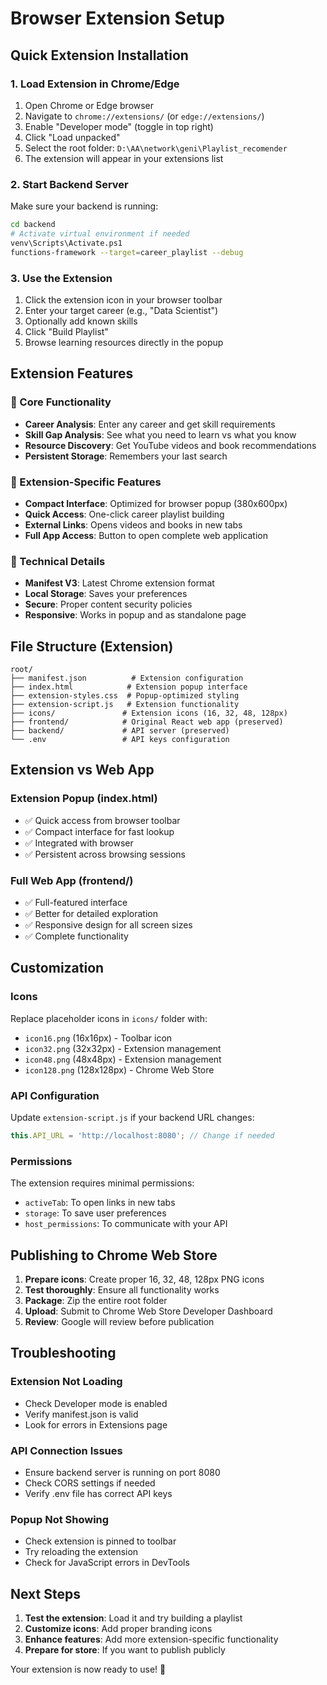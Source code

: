 # Browser Extension Setup

## Quick Extension Installation

### 1. Load Extension in Chrome/Edge

1. Open Chrome or Edge browser
2. Navigate to `chrome://extensions/` (or `edge://extensions/`)
3. Enable "Developer mode" (toggle in top right)
4. Click "Load unpacked"
5. Select the root folder: `D:\AA\network\geni\Playlist_recomender`
6. The extension will appear in your extensions list

### 2. Start Backend Server

Make sure your backend is running:
```bash
cd backend
# Activate virtual environment if needed
venv\Scripts\Activate.ps1
functions-framework --target=career_playlist --debug
```

### 3. Use the Extension

1. Click the extension icon in your browser toolbar
2. Enter your target career (e.g., "Data Scientist")
3. Optionally add known skills
4. Click "Build Playlist"
5. Browse learning resources directly in the popup

## Extension Features

### 🎯 Core Functionality
- **Career Analysis**: Enter any career and get skill requirements
- **Skill Gap Analysis**: See what you need to learn vs what you know
- **Resource Discovery**: Get YouTube videos and book recommendations
- **Persistent Storage**: Remembers your last search

### 📱 Extension-Specific Features
- **Compact Interface**: Optimized for browser popup (380x600px)
- **Quick Access**: One-click career playlist building
- **External Links**: Opens videos and books in new tabs
- **Full App Access**: Button to open complete web application

### 🔧 Technical Details
- **Manifest V3**: Latest Chrome extension format
- **Local Storage**: Saves your preferences
- **Secure**: Proper content security policies
- **Responsive**: Works in popup and as standalone page

## File Structure (Extension)

```
root/
├── manifest.json          # Extension configuration
├── index.html            # Extension popup interface
├── extension-styles.css  # Popup-optimized styling
├── extension-script.js   # Extension functionality
├── icons/               # Extension icons (16, 32, 48, 128px)
├── frontend/            # Original React web app (preserved)
├── backend/             # API server (preserved)
└── .env                 # API keys configuration
```

## Extension vs Web App

### Extension Popup (index.html)
- ✅ Quick access from browser toolbar
- ✅ Compact interface for fast lookup
- ✅ Integrated with browser
- ✅ Persistent across browsing sessions

### Full Web App (frontend/)
- ✅ Full-featured interface
- ✅ Better for detailed exploration
- ✅ Responsive design for all screen sizes
- ✅ Complete functionality

## Customization

### Icons
Replace placeholder icons in `icons/` folder with:
- `icon16.png` (16x16px) - Toolbar icon
- `icon32.png` (32x32px) - Extension management
- `icon48.png` (48x48px) - Extension management
- `icon128.png` (128x128px) - Chrome Web Store

### API Configuration
Update `extension-script.js` if your backend URL changes:
```javascript
this.API_URL = 'http://localhost:8080'; // Change if needed
```

### Permissions
The extension requires minimal permissions:
- `activeTab`: To open links in new tabs
- `storage`: To save user preferences
- `host_permissions`: To communicate with your API

## Publishing to Chrome Web Store

1. **Prepare icons**: Create proper 16, 32, 48, 128px PNG icons
2. **Test thoroughly**: Ensure all functionality works
3. **Package**: Zip the entire root folder
4. **Upload**: Submit to Chrome Web Store Developer Dashboard
5. **Review**: Google will review before publication

## Troubleshooting

### Extension Not Loading
- Check Developer mode is enabled
- Verify manifest.json is valid
- Look for errors in Extensions page

### API Connection Issues
- Ensure backend server is running on port 8080
- Check CORS settings if needed
- Verify .env file has correct API keys

### Popup Not Showing
- Check extension is pinned to toolbar
- Try reloading the extension
- Check for JavaScript errors in DevTools

## Next Steps

1. **Test the extension**: Load it and try building a playlist
2. **Customize icons**: Add proper branding icons
3. **Enhance features**: Add more extension-specific functionality
4. **Prepare for store**: If you want to publish publicly

Your extension is now ready to use! 🚀